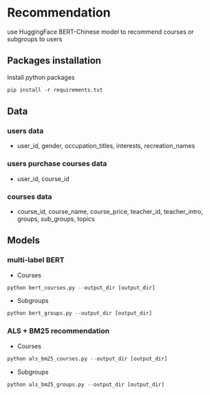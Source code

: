 # Recommendation
use HuggingFace BERT-Chinese model to recommend courses or subgroups to users

## Packages installation
Install python packages
```python
pip install -r requirements.txt
```
## Data
### users data
- user_id, gender, occupation_titles, interests, recreation_names
### users purchase courses data
- user_id, course_id
### courses data
- course_id, course_name, course_price, teacher_id, teacher_intro, groups, sub_groups, topics

## Models
### multi-label BERT
- Courses
```python
python bert_courses.py --output_dir [output_dir]
```
- Subgroups
```python
python bert_groups.py --output_dir [output_dir]
```

### ALS + BM25 recommendation
- Courses
```python
python als_bm25_courses.py --output_dir [output_dir]
```
- Subgroups
```python
python als_bm25_groups.py --output_dir [output_dir]
```
```
